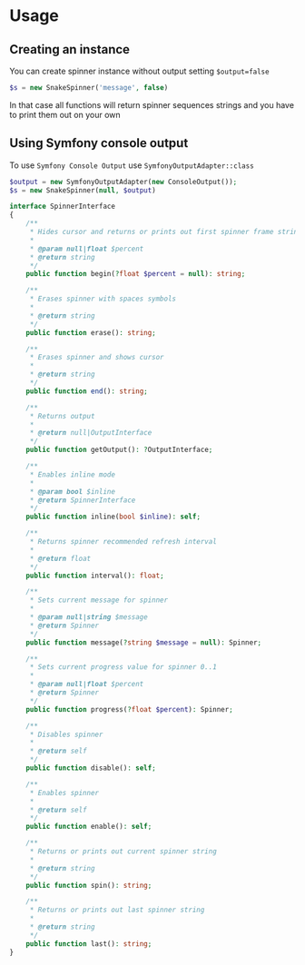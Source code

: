 
# Usage

## Creating an instance

You can create spinner instance without output setting `$output=false`
```php
$s = new SnakeSpinner('message', false)
```
In that case all functions will return spinner sequences strings and you have to print them out on your own

## Using Symfony console output

To use `Symfony Console Output` use `SymfonyOutputAdapter::class`
```php
$output = new SymfonyOutputAdapter(new ConsoleOutput());
$s = new SnakeSpinner(null, $output)

```

```php
interface SpinnerInterface
{
    /**
     * Hides cursor and returns or prints out first spinner frame string
     *
     * @param null|float $percent
     * @return string
     */
    public function begin(?float $percent = null): string;

    /**
     * Erases spinner with spaces symbols
     *
     * @return string
     */
    public function erase(): string;

    /**
     * Erases spinner and shows cursor
     *
     * @return string
     */
    public function end(): string;

    /**
     * Returns output
     *
     * @return null|OutputInterface
     */
    public function getOutput(): ?OutputInterface;

    /**
     * Enables inline mode
     *
     * @param bool $inline
     * @return SpinnerInterface
     */
    public function inline(bool $inline): self;

    /**
     * Returns spinner recommended refresh interval
     *
     * @return float
     */
    public function interval(): float;

    /**
     * Sets current message for spinner
     *
     * @param null|string $message
     * @return Spinner
     */
    public function message(?string $message = null): Spinner;

    /**
     * Sets current progress value for spinner 0..1
     *
     * @param null|float $percent
     * @return Spinner
     */
    public function progress(?float $percent): Spinner;

    /**
     * Disables spinner
     *
     * @return self
     */
    public function disable(): self;

    /**
     * Enables spinner
     *
     * @return self
     */
    public function enable(): self;

    /**
     * Returns or prints out current spinner string
     *
     * @return string
     */
    public function spin(): string;

    /**
     * Returns or prints out last spinner string
     *
     * @return string
     */
    public function last(): string;
}

```